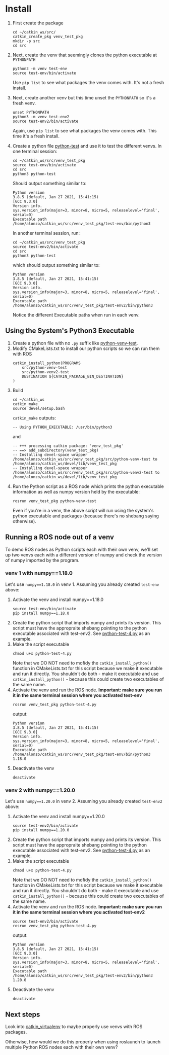 # Install

1.  First create the package
    ```
    cd ~/catkin_ws/src/
    catkin_create_pkg venv_test_pkg
    mkdir -p src
    cd src
    ```
2.  Next, create the venv that seemingly clones the python executable at `PYTHONPATH`
    ```
    python3 -m venv test-env
    source test-env/bin/activate
    ```
    Use `pip list` to see what packages the venv comes with. It's not a fresh install.

3.  Next, create another venv but this time unset the `PYTHONPATH` so it's a fresh venv.
    ```
    unset PYTHONPATH 
    python3 -m venv test-env2
    source test-env2/bin/activate
    ```
    Again, use `pip list` to see what packages the venv comes with. This time it's a fresh install.
4. Create a python file [python-test](./src/python-test) and use it to test the different venvs. In one terminal session:
    ```
    cd ~/catkin_ws/src/venv_test_pkg
    source test-env/bin/activate
    cd src
    python3 python-test
    ```
    Should output something similar to:
    ```
    Python version
    3.8.5 (default, Jan 27 2021, 15:41:15) 
    [GCC 9.3.0]
    Version info.
    sys.version_info(major=3, minor=8, micro=5, releaselevel='final', serial=0)
    Executable path
    /home/alonzo/catkin_ws/src/venv_test_pkg/test-env/bin/python3
    ```
    In another terminal session, run:
    ```
    cd ~/catkin_ws/src/venv_test_pkg
    source test-env2/bin/activate
    cd src
    python3 python-test
    ```
    which should output something similar to:
    ```
    Python version
    3.8.5 (default, Jan 27 2021, 15:41:15) 
    [GCC 9.3.0]
    Version info.
    sys.version_info(major=3, minor=8, micro=5, releaselevel='final', serial=0)
    Executable path
    /home/alonzo/catkin_ws/src/venv_test_pkg/test-env2/bin/python3
    ```
    Notice the different Executable paths when run in each venv.

## Using the System's Python3 Executable
1. Create a python file with no `.py` suffix like [python-venv-test](./src/python-venv-test).
2. Modify CMakeLists.txt to install our python scripts so we can run them with ROS
    ```
    catkin_install_python(PROGRAMS
        src/python-venv-test
        src/python-venv2-test
        DESTINATION ${CATKIN_PACKAGE_BIN_DESTINATION}
    )
    ```
3. Build
    ```
    cd ~/catkin_ws
    catkin_make
    source devel/setup.bash
    ```
    `catkin_make` outputs:
    ```
    -- Using PYTHON_EXECUTABLE: /usr/bin/python3
    ``` 
    and
    ```
    -- +++ processing catkin package: 'venv_test_pkg'
    -- ==> add_subdirectory(venv_test_pkg)
    -- Installing devel-space wrapper /home/alonzo/catkin_ws/src/venv_test_pkg/src/python-venv-test to /home/alonzo/catkin_ws/devel/lib/venv_test_pkg
    -- Installing devel-space wrapper /home/alonzo/catkin_ws/src/venv_test_pkg/src/python-venv2-test to /home/alonzo/catkin_ws/devel/lib/venv_test_pkg
    ```
4. Run the Python script as a ROS node which prints the python executable information as well as numpy version held by the executable:
    ```
    rosrun venv_test_pkg python-venv-test
    ```
    Even if you're in a venv, the above script will run using the system's python executable and packages (because there's no shebang saying otherwise).
## Running a ROS node out of a venv
To demo ROS nodes as Python scripts each with their own venv, we'll set up two venvs each with a different version of numpy and check the version of numpy imported by the program.

### venv 1 with numpy==1.18.0
Let's use `numpy==1.18.0` in venv 1. Assuming you already created `test-env` above:
1. Activate the venv and install numpy==1.18.0
    ```
    source test-env/bin/activate
    pip install numpy==1.18.0
    ```
2. Create the python script that imports numpy and prints its version. This script must have the appropraite shebang pointing to the python executable associated with test-env2. See [python-test-4.py](./src/python-test-4.py) as an example.
3. Make the script executable
    ```
    chmod u+x python-test-4.py
    ```
    Note that we DO NOT need to mofidy the `catkin_install_python()` function in CMakeLists.txt for this script because we make it executable and run it directly. You shouldn't do both - make it executable and use `catkin_install_python()` - because this could create two executables of the same name.
4. Activate the venv and run the ROS node. **Important: make sure you run it in the same terminal session where you activated test-env**
    ```
    rosrun venv_test_pkg python-test-4.py
    ```
    output:
    ```
    Python version
    3.8.5 (default, Jan 27 2021, 15:41:15) 
    [GCC 9.3.0]
    Version info.
    sys.version_info(major=3, minor=8, micro=5, releaselevel='final', serial=0)
    Executable path
    /home/alonzo/catkin_ws/src/venv_test_pkg/test-env/bin/python3
    1.18.0
    ```
5. Deactivate the venv
    ```
    deactivate
    ```

### venv 2 with numpy==1.20.0
Let's use `numpy==1.20.0` in venv 2. Assuming you already created `test-env2` above:
1. Activate the venv and install numpy==1.20.0
    ```
    source test-env2/bin/activate
    pip install numpy==1.20.0
    ```
2. Create the python script that imports numpy and prints its version. This script must have the appropraite shebang pointing to the python executable associated with test-env2. See [python-test-4.py](./src/python-test-4.py) as an example.
3. Make the script executable
    ```
    chmod u+x python-test-4.py
    ```
    Note that we DO NOT need to mofidy the `catkin_install_python()` function in CMakeLists.txt for this script because we make it executable and run it directly. You shouldn't do both - make it executable and use `catkin_install_python()` - because this could create two executables of the same name.
4. Activate the venv and run the ROS node. **Important: make sure you run it in the same terminal session where you activated test-env2**
    ```
    source test-env2/bin/activate
    rosrun venv_test_pkg python-test-4.py
    ```
    output:
    ```
    Python version
    3.8.5 (default, Jan 27 2021, 15:41:15) 
    [GCC 9.3.0]
    Version info.
    sys.version_info(major=3, minor=8, micro=5, releaselevel='final', serial=0)
    Executable path
    /home/alonzo/catkin_ws/src/venv_test_pkg/test-env2/bin/python3
    1.20.0
    ```
5. Deactivate the venv
    ```
    deactivate
    ```


## Next steps
Look into [catkin_virtualenv](https://github.com/locusrobotics/catkin_virtualenv/blob/master/README.md) to maybe properly use venvs with ROS packages.

Otherwise, how would we do this properly when using roslaunch to launch multiple Python ROS nodes each with their own venv?